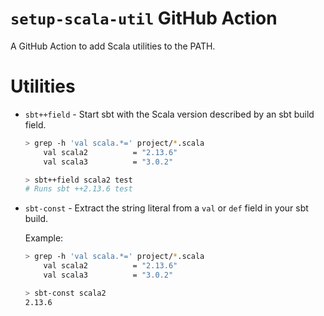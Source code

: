 # `setup-scala-util` GitHub Action

A GitHub Action to add Scala utilities to the PATH.

Utilities
=========

* `sbt++field` - Start sbt with the Scala version described by an sbt build field.

  ```sh
  > grep -h 'val scala.*=' project/*.scala
      val scala2          = "2.13.6"
      val scala3          = "3.0.2"

  > sbt++field scala2 test
  # Runs sbt ++2.13.6 test
  ```

* `sbt-const` - Extract the string literal from a `val` or `def` field in your sbt build.

  Example:

  ```sh
  > grep -h 'val scala.*=' project/*.scala
      val scala2          = "2.13.6"
      val scala3          = "3.0.2"

  > sbt-const scala2
  2.13.6
  ```
